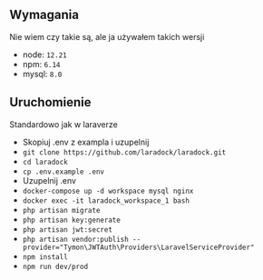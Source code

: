 ## Wymagania

Nie wiem czy takie są, ale ja używałem takich wersji 
- node: `12.21`
- npm: `6.14`
- mysql: `8.0`

## Uruchomienie
Standardowo jak w laraverze
- Skopiuj .env z exampla i uzupelnij
- `git clone https://github.com/laradock/laradock.git`
- `cd laradock`
- `cp .env.example .env`
- Uzupelnij .env
- `docker-compose up -d workspace mysql nginx`
- `docker exec -it laradock_workspace_1 bash`
- `php artisan migrate`
- `php artisan key:generate`
- `php artisan jwt:secret`
- `php artisan vendor:publish --provider="Tymon\JWTAuth\Providers\LaravelServiceProvider"`
- `npm install`
- `npm run dev/prod`

